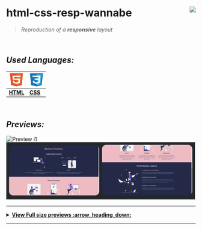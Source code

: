# 



# **html-css-resp-wannabe**    <img height="25" align="right" src="https://img.shields.io/badge/Made%20with-Markdown-1f425f.svg">


> _Reproduction of a **responsive** layout_


<br/>


## *_Used Languages:_*

|  <img align="center" src="https://github.com/ValerioGc/ValerioGc/blob/64e651615d68fb71ddfe78c747f2913d1ec29607/assets/skills&tools/skills/html.svg" width="36" height="36" alt="HTML5" /> |  <img align="center" src="https://github.com/ValerioGc/ValerioGc/blob/64e651615d68fb71ddfe78c747f2913d1ec29607/assets/skills&tools/skills/css.svg" width="36" height="36" align="center" alt="CSS3" />
|--|--|
| [**HTML**](https://developer.mozilla.org/en-US/docs/Glossary/HTML5) | [**CSS**](https://developer.mozilla.org/en-US/docs/Web/CSS) |

<br />

## *_Previews:_*

![Preview i1](/previews/preview-wannabe.gif)
![Preview i1](/previews/thumbnails-wannabe.png)


--------


<details>  
  <summary><strong><ins> View Full size previews :arrow_heading_down: </summary></strong></ins>
  
  <br/>

  <img src="/previews/preview-wannabe.png" alt="preview1" /> 

  <br/>
  
  <img src="/previews/preview-wannabe2.png" alt="preview2" /> 

  <br/>
  
  <img src="/previews/preview-wannabe-sm1.png" alt="preview3" /> 

  <br/>
  
  <img src="/previews/preview-wannabe-sm2.png" alt="preview4" /> 
  
  <br/>
    
  <img src="/previews/preview-wannabe-sm3.png" alt="preview5" /> 


</details>

--------
